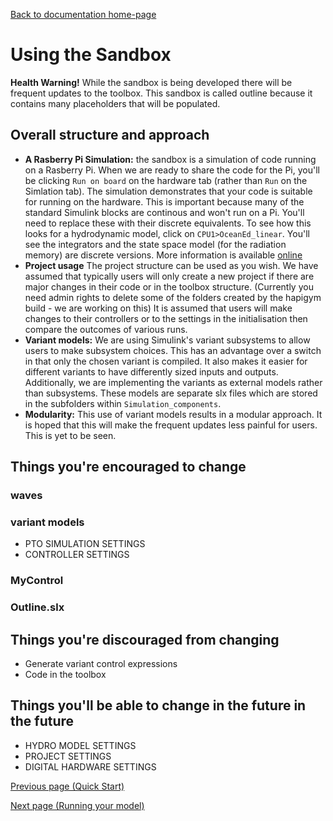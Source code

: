 [Back to documentation home-page](https://github.com/HAPiWEC/HAPiGYM_docs/blob/main/README.md)

# Using the Sandbox

**Health Warning!** While the sandbox is being developed there will be frequent updates to the toolbox. This sandbox is called outline because it contains many placeholders that will be populated.

## Overall structure and approach
- **A Rasberry Pi Simulation:** the sandbox is a simulation of code running on a Rasberry Pi. When we are ready to share the code for the Pi, you'll be clicking `Run on board` on the hardware tab (rather than `Run` on the Simlation tab). The simulation demonstrates that your code is suitable for running on the hardware. This is important because many of the standard Simulink blocks are continous and won't run on a Pi. You'll need to replace these with their discrete equivalents. To see how this looks for a hydrodynamic model, click on `CPU1>OceanEd_linear`. You'll see the integrators and the state space model (for the radiation memory) are discrete versions. More information is available [online](https://uk.mathworks.com/help/control/ug/continuous-discrete-conversion-methods.html)       
- **Project usage** The project structure can be used as you wish. We have assumed that typically users will only create a new project if there are major changes in their code or in the toolbox structure. (Currently you need admin rights to delete some of the folders created by the hapigym build - we are working on this) It is assumed that users will make changes to their controllers or to the settings in the initialisation then compare the outcomes of various runs. 
- **Variant models:** We are using Simulink's variant subsystems to allow users to make subsystem choices. This has an advantage over a switch in that only the chosen variant is compiled. It also makes it easier for different variants to have differently sized inputs and outputs. Additionally, we are implementing the variants as external models rather than subsystems. These models are separate slx files which are stored in the subfolders within `Simulation_components`.  
- **Modularity:** This use of variant models results in a modular approach. It is hoped that this will make the frequent updates less painful for users. This is yet to be seen.

## Things you're encouraged to change

### waves

### variant models
- PTO SIMULATION SETTINGS
- CONTROLLER SETTINGS
  

### MyControl

### Outline.slx

## Things you're discouraged from changing
- Generate variant control expressions
- Code in the toolbox


## Things you'll be able to change in the future in the future 
- HYDRO MODEL SETTINGS
- PROJECT SETTINGS
- DIGITAL HARDWARE SETTINGS

 




[Previous page (Quick Start)](https://github.com/HAPiWEC/HAPiGYM_docs/blob/main/Pages/1-Quick-Start.md)

[Next page (Running your model)](https://github.com/HAPiWEC/HAPiGYM_docs/blob/main/Pages/3-Running-your-model.md)
